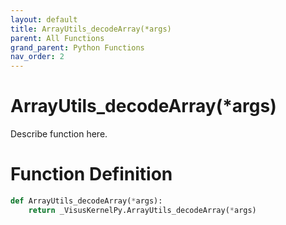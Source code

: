 ```yaml
---
layout: default
title: ArrayUtils_decodeArray(*args)
parent: All Functions
grand_parent: Python Functions
nav_order: 2
---
```


# ArrayUtils_decodeArray(*args)

Describe function here.

# Function Definition

```python
def ArrayUtils_decodeArray(*args):
    return _VisusKernelPy.ArrayUtils_decodeArray(*args)
```